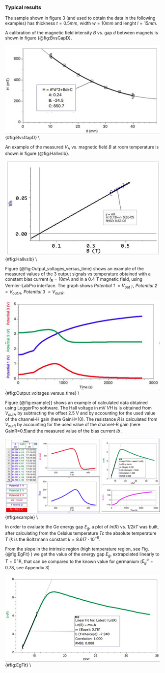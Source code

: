 ### Typical results

The sample shown in figure 3 (and used to obtain the data  in the following examples)  has thickness $t=0.5mm$, width $w=10mm$ and lenght $l=15mm$.

A calibration of the magnetic field intensity $B$ vs. gap $d$ between magnets is shown in figure {@fig:BvsGapD}. 

![Measured $B$ values vs gap width $d$](Media/H_vs_d.jpeg){#fig:BvsGapD}
\ 

An example of the measured $V_H$ vs. magnetic field $B$ at room temperature is shown in figure {@fig:HallvsIb}.


![Hall voltage versus magnetic field intensity $B$  .](Media/Vh_vs_B.jpeg){#fig:HallvsIb}
\ 


Figure {@fig:Output_voltages_versus_time} shows an example of the measured values of the 3 output signals vs temperature obtained with a constant bias current $I_B=10mA$ and in a 0.4 $T$ magnetic field, using Vernier-LabPro interface. The graph shows *Potential 1*  $= V_{out \, T}$, *Potential 2* $= V_{out \,H}$, *Potential 3* $= V_{out \, R}$. 



![Output voltages versus time.](Media/Out_vs_time.jpg){#fig:Output_voltages_versus_time}
\ 


Figure {@fig:example}} shows an example of calculated data obtained using LoggerPro software. 
The Hall voltage in mV $VH$ is is obtained from $V_{outH}$ by subtracting the offset 2.5 V and by accounting for the used value of the channel-H gain (here GainH=10). The resistance $R$ is calculated from $V_{outR}$ by  accounting for the used value of the channel-R gain (here GainR=0.5)and the measured value of the bias current $Ib$ .


![Example of calculated data ](Media/example.png){#fig:example}
\  

In order to evaluate the Ge energy gap $E_g$, a plot of $ln(R)$ vs. $1/2kT$ was built, after calculating from the Celsius temperature $Tc$ the absolute temperature $T$ ($k$ is the Boltzmann constant $k = 8.617 \cdot 10^{-5}$.

From the slope in the intrinsic region (high temperature region, see Fig. {@fig:EgFit} ) we get the value of the energy gap $E_g$, extrapolated linearly to $T=0^{\circ}\mathrm{K}$, that can be compared to the known value for germanium ($E_g^o=0.78$, see Appendix 3)



![Example of linear best fit in the intrinsic region (high temperature) ](Media/ImageEgFit.jpg){#fig:EgFit}
\ 
